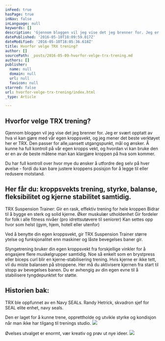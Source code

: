 ```yaml
---
inFeed: true
hasPage: true
inNav: false
inLanguage: null
keywords: []
description: 'Gjennom bloggen vil jeg vise det jeg brenner for. Jeg er svært opptatt av hva vi kan gjøre med vår egen kroppsvekt, og jeg mener det beste verktøyet her er TRX. Den passer for alle,uansett utgangspunkt, mål og ønsker. Å kunne ha full kontroll på vår egen kropps vekt, og hvordan vi kan bruke den er en av de beste måtene man kan klargjøre kroppen på hva som kommer.'
datePublished: '2016-05-10T18:09:59.017Z'
dateModified: '2016-05-10T18:05:36.618Z'
title: Hvorfor velge TRX trening?
author: []
sourcePath: _posts/2016-05-09-hvorfor-velge-trx-trening.md
authors: []
publisher:
  name: null
  domain: null
  url: null
  favicon: null
starred: false
url: hvorfor-velge-trx-trening/index.html
_type: Article

---
```

## Hvorfor velge TRX trening?

Gjennom bloggen vil jeg vise det jeg brenner for. Jeg er svært opptatt av hva vi kan gjøre med vår egen kroppsvekt, og jeg mener det beste verktøyet her er TRX. Den passer for alle,uansett utgangspunkt, mål og ønsker. Å kunne ha full kontroll på vår egen kropps vekt, og hvordan vi kan bruke den er en av de beste måtene man kan klargjøre kroppen på hva som kommer.

Du har full kontroll over hvor mye du ønsker å utfordre deg selv på hver øvelse - fordi du kan bare justere kroppens posisjon for å legge til eller redusere motstand.

## Her får du: kroppsvekts trening, styrke, balanse, fleksibilitet og kjerne stabilitet samtidig.

TRX Suspension Trainer: Gir en rask, effektiv trening for hele kroppen Bidrar til å bygge en sterk og solid kjerne. Øker muskulær utholdenhet Gir fordeler for folk i alle fitness nivåer (pro idrettsutøvere til seniorer) Kan settes opp hvor som helst (gym, hjem, hotell eller utenfor) 

Ved å benytte din egen kroppsvekt, gir TRX Suspension Trainer større ytelse og funksjonalitet enn maskiner og låste bevegelses baner gir.

Slyngetrening bruker din egen kroppsvekt fra forskjellige vinkler for å engasjere flere muskelgrupper samtidig. Noe så enkelt som en brystpress eller biceps curl blir en kjerne-stabilisering trening. Hvis kjerne er ikke tett, vil du miste balansen på stroppene. Her må du aktivisere kjernen fra start til stopp av bevegelses banen. Du er avhengig av din egen evne til å stabilisere tyngdepunktet for støtte.

## Historien bak:

TRX ble oppfunnet av en Navy SEALs. Randy Hetrick, skvadron sjef for SEAL elite enhet, navy seals.

Den er laget for å kunne trene, opprettholde og utvikle styrke og kondisjon når man ikke har tilgang til trenings studio.
![](https://the-grid-user-content.s3-us-west-2.amazonaws.com/83498d99-11db-4e97-aef3-4782c67e5a10.jpg)

Øvelses utvalget er enormt, vær kreativ og prøv ut nye ideer.
![](https://the-grid-user-content.s3-us-west-2.amazonaws.com/c3fcecbb-4b13-400c-a42b-ff20c42dd106.jpg)